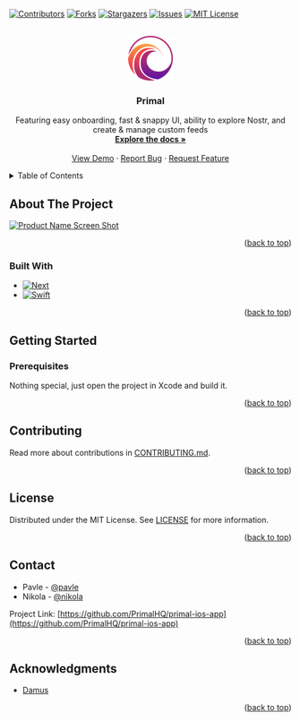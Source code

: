 <!-- Improved compatibility of back to top link: See: https://github.com/othneildrew/Best-README-Template/pull/73 -->
<a name="readme-top"></a>
<!--
*** Thanks for checking out the Best-README-Template. If you have a suggestion
*** that would make this better, please fork the repo and create a pull request
*** or simply open an issue with the tag "enhancement".
*** Don't forget to give the project a star!
*** Thanks again! Now go create something AMAZING! :D
-->



<!-- PROJECT SHIELDS -->
<!--
*** I'm using markdown "reference style" links for readability.
*** Reference links are enclosed in brackets [ ] instead of parentheses ( ).
*** See the bottom of this document for the declaration of the reference variables
*** for contributors-url, forks-url, etc. This is an optional, concise syntax you may use.
*** https://www.markdownguide.org/basic-syntax/#reference-style-links
-->
[![Contributors][contributors-shield]][contributors-url]
[![Forks][forks-shield]][forks-url]
[![Stargazers][stars-shield]][stars-url]
[![Issues][issues-shield]][issues-url]
[![MIT License][license-shield]][license-url]


<!-- PROJECT LOGO -->
<br />
<div align="center">
  <a href="https://github.com/PrimalHQ/primal-ios-app">
    <img src="Primal/Assets.xcassets/LogoSplash.imageset/LogoSplash.png" alt="Logo" width="80" height="80">
  </a>

<h3 align="center">Primal</h3>

  <p align="center">
    Featuring easy onboarding, fast & snappy UI, ability to explore Nostr, and create & manage custom feeds
    <br />
    <a href="https://github.com/PrimalHQ/primal-ios-app"><strong>Explore the docs »</strong></a>
    <br />
    <br />
    <a href="https://github.com/PrimalHQ/primal-ios-app">View Demo</a>
    ·
    <a href="https://github.com/PrimalHQ/primal-ios-app/issues">Report Bug</a>
    ·
    <a href="https://github.com/PrimalHQ/primal-ios-app/issues">Request Feature</a>
  </p>
</div>



<!-- TABLE OF CONTENTS -->
<details>
  <summary>Table of Contents</summary>
  <ol>
    <li>
      <a href="#about-the-project">About The Project</a>
      <ul>
        <li><a href="#built-with">Built With</a></li>
      </ul>
    </li>
    <li>
      <a href="#getting-started">Getting Started</a>
      <ul>
        <li><a href="#prerequisites">Prerequisites</a></li>
      </ul>
    </li>
    <li><a href="#contributing">Contributing</a></li>
    <li><a href="#license">License</a></li>
    <li><a href="#contact">Contact</a></li>
    <li><a href="#acknowledgments">Acknowledgments</a></li>
  </ol>
</details>



<!-- ABOUT THE PROJECT -->
## About The Project

[![Product Name Screen Shot][product-screenshot]](https://primal.net)

<p align="right">(<a href="#readme-top">back to top</a>)</p>

### Built With

* [![Next][Xcode]][Xcode-url]
* [![Swift][Swift]][Swift-url]

<p align="right">(<a href="#readme-top">back to top</a>)</p>



<!-- GETTING STARTED -->
## Getting Started

### Prerequisites

Nothing special, just open the project in Xcode and build it.

<p align="right">(<a href="#readme-top">back to top</a>)</p>

<!-- CONTRIBUTING -->
## Contributing

Read more about contributions in [CONTRIBUTING.md](CONTRIBUTING.md).

<p align="right">(<a href="#readme-top">back to top</a>)</p>

<!-- LICENSE -->
## License

Distributed under the MIT License. See [LICENSE](LICENSE) for more information.

<p align="right">(<a href="#readme-top">back to top</a>)</p>

<!-- CONTACT -->
## Contact

- Pavle - [@pavle](https://primal.net/pavle)
- Nikola - [@nikola](https://primal.net/nikola)

Project Link: [https://github.com/PrimalHQ/primal-ios-app](https://github.com/PrimalHQ/primal-ios-app)

<p align="right">(<a href="#readme-top">back to top</a>)</p>

<!-- ACKNOWLEDGMENTS -->
## Acknowledgments

* [Damus](https://github.com/damus-io/damus)

<p align="right">(<a href="#readme-top">back to top</a>)</p>

<!-- MARKDOWN LINKS & IMAGES -->
<!-- https://www.markdownguide.org/basic-syntax/#reference-style-links -->
[contributors-shield]: https://img.shields.io/github/contributors/PrimalHQ/primal-ios-app.svg?style=for-the-badge
[contributors-url]: https://github.com/PrimalHQ/primal-ios-app/graphs/contributors
[forks-shield]: https://img.shields.io/github/forks/PrimalHQ/primal-ios-app.svg?style=for-the-badge
[forks-url]: https://github.com/PrimalHQ/primal-ios-app/network/members
[stars-shield]: https://img.shields.io/github/stars/PrimalHQ/primal-ios-app.svg?style=for-the-badge
[stars-url]: https://github.com/PrimalHQ/primal-ios-app/stargazers
[issues-shield]: https://img.shields.io/github/issues/PrimalHQ/primal-ios-app.svg?style=for-the-badge
[issues-url]: https://github.com/PrimalHQ/primal-ios-app/issues
[license-shield]: https://img.shields.io/github/license/PrimalHQ/primal-ios-app.svg?style=for-the-badge
[license-url]: https://github.com/PrimalHQ/primal-ios-app/blob/master/LICENSE.txt
[product-screenshot]: https://primal.net/assets/primal_iphone-834937d2.png
[Xcode]: https://img.shields.io/badge/xcode-000000?style=for-the-badge&logo=xcode&logoColor=white
[Xcode-url]: https://developer.apple.com/xcode
[Swift]: https://img.shields.io/badge/swift-000000?style=for-the-badge&logo=swift&logoColor=white
[Swift-url]: https://www.swift.org